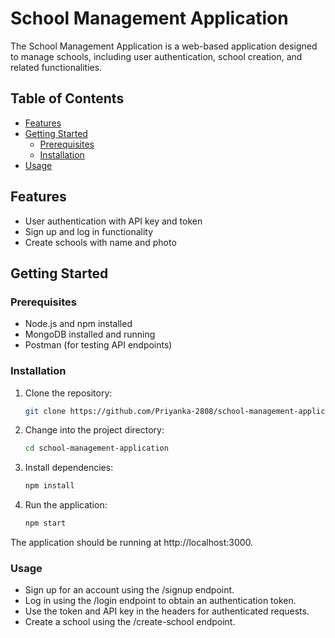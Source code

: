 # School Management Application

The School Management Application is a web-based application designed to manage schools, including user authentication, school creation, and related functionalities.

## Table of Contents

- [Features](#features)
- [Getting Started](#getting-started)
  - [Prerequisites](#prerequisites)
  - [Installation](#installation)
- [Usage](#usage)

## Features

- User authentication with API key and token
- Sign up and log in functionality
- Create schools with name and photo

## Getting Started

### Prerequisites

- Node.js and npm installed
- MongoDB installed and running
- Postman (for testing API endpoints)

### Installation

1. Clone the repository:

   ```bash
   git clone https://github.com/Priyanka-2808/school-management-application.git

2. Change into the project directory:

    ```bash
    cd school-management-application

3. Install dependencies:
    ```bash
    npm install

4. Run the application:
    ```bash
    npm start

The application should be running at http://localhost:3000.

### Usage
- Sign up for an account using the /signup endpoint.
- Log in using the /login endpoint to obtain an authentication token.
- Use the token and API key in the headers for authenticated requests.
- Create a school using the /create-school endpoint.
